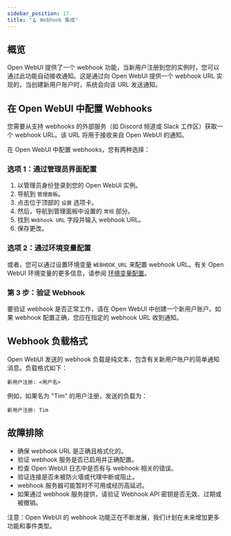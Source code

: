 ```yaml
---
sidebar_position: 17
title: "🪝 Webhook 集成"
---
```


概览
--------

Open WebUI 提供了一个 webhook 功能，当新用户注册到您的实例时，您可以通过此功能自动接收通知。这是通过向 Open WebUI 提供一个 webhook URL 实现的，当创建新用户账户时，系统会向该 URL 发送通知。

在 Open WebUI 中配置 Webhooks
---------------------------------

您需要从支持 webhooks 的外部服务（如 Discord 频道或 Slack 工作区）获取一个 webhook URL。该 URL 将用于接收来自 Open WebUI 的通知。

在 Open WebUI 中配置 webhooks，您有两种选择：

### 选项 1：通过管理员界面配置

1. 以管理员身份登录到您的 Open WebUI 实例。
2. 导航到 `管理面板`。
3. 点击位于顶部的 `设置` 选项卡。
4. 然后，导航到管理面板中设置的 `常规` 部分。
5. 找到 `Webhook URL` 字段并输入 webhook URL。
6. 保存更改。

### 选项 2：通过环境变量配置

或者，您可以通过设置环境变量 `WEBHOOK_URL` 来配置 webhook URL。有关 Open WebUI 环境变量的更多信息，请参阅 [环境变量配置](https://docs.openwebui.com/getting-started/env-configuration/#webhook_url)。

### 第 3 步：验证 Webhook

要验证 webhook 是否正常工作，请在 Open WebUI 中创建一个新用户账户。如果 webhook 配置正确，您应在指定的 webhook URL 收到通知。

Webhook 负载格式
----------------------

Open WebUI 发送的 webhook 负载是纯文本，包含有关新用户账户的简单通知消息。负载格式如下：

```
新用户注册: <用户名>
```

例如，如果名为 "Tim" 的用户注册，发送的负载为：

```
新用户注册: Tim
```

故障排除
--------------

* 确保 webhook URL 是正确且格式化的。
* 验证 webhook 服务是否已启用并正确配置。
* 检查 Open WebUI 日志中是否有与 webhook 相关的错误。
* 验证连接是否未被防火墙或代理中断或阻止。
* webhook 服务器可能暂时不可用或经历高延迟。
* 如果通过 webhook 服务提供，请验证 Webhook API 密钥是否无效、过期或被撤销。

注意：Open WebUI 的 webhook 功能正在不断发展，我们计划在未来增加更多功能和事件类型。
